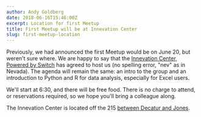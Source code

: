 ```yaml
---
author: Andy Goldberg
date: 2018-06-16T15:46:00Z
excerpt: Location for first Meetup
title: First Meetup will be at Innevation Center
slug: first-meetup-location
---
```


Previously, we had announced the first Meetup would be on June 20, but weren't sure where. We are happy to say that the [Innevation Center, Powered by Switch](https://www.innevation.com/) has agreed to host us (no spelling error, "nev" as in Nevada). The agenda will remain the same: an intro to the group and an introduction to Python and R for data analysis, especially for Excel users.

We'll start at 6:30, and there will be free food. There is no charge to attend, or reservations required, so we hope you'll bring a colleague along.

The Innevation Center is located off the 215 [between Decatur and Jones](https://www.google.com/maps/place/The+Innevation+Center/@36.0665333,-115.2192654,15.75z/data=!4m5!3m4!1s0x0:0x4f1c35e8f68b2e74!8m2!3d36.0666193!4d-115.2136257).